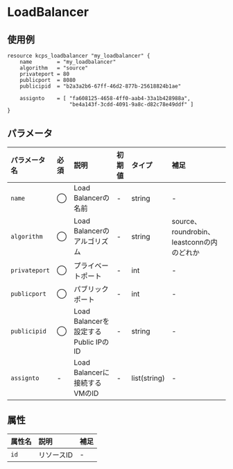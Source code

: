 # LoadBalancer

## 使用例

```hcl
resource kcps_loadbalancer "my_loadbalancer" {
    name        = "my_loadbalancer" 
    algorithm   = "source"
    privateport = 80
    publicport  = 8080
    publicipid  = "b2a3a2b6-67ff-46d2-877b-25618824b1ae"

    assignto    = [ "fa608125-4658-4ff0-aab4-33a1b428988a",
                    "be4a143f-3cdd-4091-9a8c-d82c78e49ddf" ]  
}
```

## パラメータ

|パラメータ名 |必須    |説明      |初期値    |タイプ    |補足|
|:----------|:------|:---------|:--------|:--------|:--|
|`name`         |◯|Load Balancerの名前  | - | string | - |
|`algorithm`   |◯|Load Balancerのアルゴリズム | - | string | source、roundrobin、leastconnの内のどれか |
|`privateport`    |◯|プライベートポート    | - | int | - |
|`publicport`     |◯|パブリックポート     | - | int | - |
|`publicipid` |◯|Load Balancerを設定するPublic IPのID  | - | string | - |
|`assignto`        |-| Load Balancerに接続するVMのID | - | list(string) | - |



## 属性
|属性名 |説明      |補足 |
|:----------|:------|:---------|
|`id`          |リソースID   | - | 
